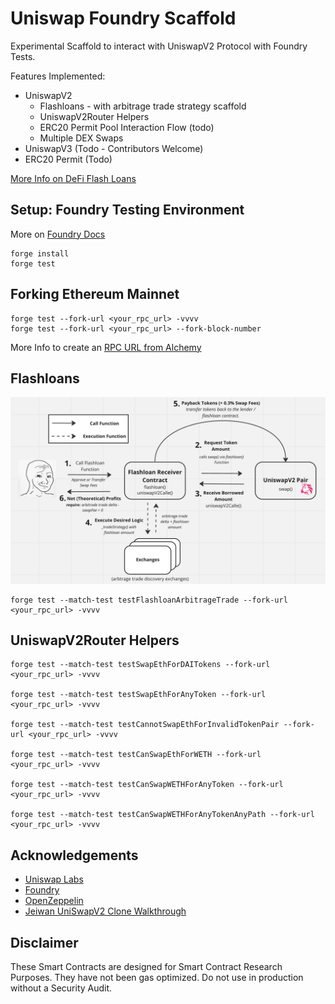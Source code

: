 # Uniswap Foundry Scaffold

Experimental Scaffold to interact with UniswapV2 Protocol with Foundry Tests.

Features Implemented:
- UniswapV2 
  - Flashloans - with arbitrage trade strategy scaffold
  - UniswapV2Router Helpers
  - ERC20 Permit Pool Interaction Flow (todo)
  - Multiple DEX Swaps
- UniswapV3 (Todo - Contributors Welcome) 
- ERC20 Permit (Todo)

[More Info on DeFi Flash Loans](https://smartbuilds.io/defi-flashloans-explained-uniswap-foundry/)

## Setup: Foundry Testing Environment

More on [Foundry Docs](https://book.getfoundry.sh/getting-started/installation)


```
forge install
forge test
```

## Forking Ethereum Mainnet

``` solidity
forge test --fork-url <your_rpc_url> -vvvv
forge test --fork-url <your_rpc_url> --fork-block-number
```
More Info to create an [RPC URL from Alchemy](https://www.alchemy.com/)


## Flashloans

![Flashloan Contract Flow](./flashloan-diagram.png)


```
forge test --match-test testFlashloanArbitrageTrade --fork-url <your_rpc_url> -vvvv
```

## UniswapV2Router Helpers

```
forge test --match-test testSwapEthForDAITokens --fork-url <your_rpc_url> -vvvv

forge test --match-test testSwapEthForAnyToken --fork-url <your_rpc_url> -vvvv

forge test --match-test testCannotSwapEthForInvalidTokenPair --fork-url <your_rpc_url> -vvvv

forge test --match-test testCanSwapEthForWETH --fork-url <your_rpc_url> -vvvv

forge test --match-test testCanSwapWETHForAnyToken --fork-url <your_rpc_url> -vvvv

forge test --match-test testCanSwapWETHForAnyTokenAnyPath --fork-url <your_rpc_url> -vvvv
```


## Acknowledgements

-   [Uniswap Labs](https://github.com/Uniswap)
-   [Foundry](https://github.com/gakonst/foundry)
-   [OpenZeppelin](https://github.com/OpenZeppelin/openzeppelin-contracts)
-   [Jeiwan UniSwapV2 Clone Walkthrough](https://github.com/Jeiwan/zuniswapv2)


## Disclaimer
These Smart Contracts are designed for Smart Contract Research Purposes. They have not been gas optimized. Do not use in production without a Security Audit.
